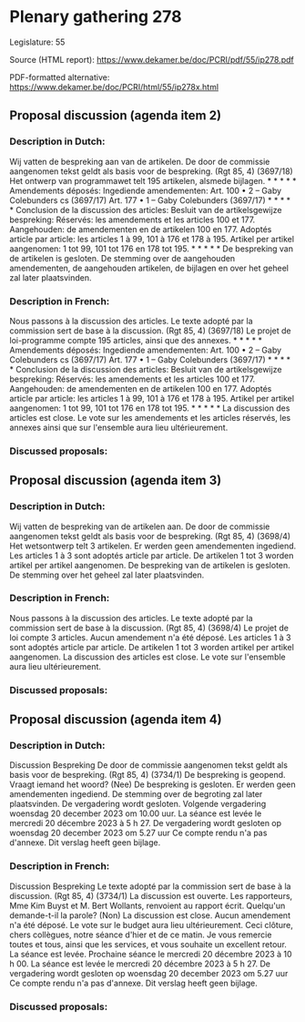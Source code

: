 # Plenary gathering 278

Legislature: 55

Source (HTML report): https://www.dekamer.be/doc/PCRI/pdf/55/ip278.pdf

PDF-formatted alternative: https://www.dekamer.be/doc/PCRI/html/55/ip278x.html

## Proposal discussion (agenda item 2)

### Description in Dutch:

Wij vatten de bespreking aan van de artikelen. De door de commissie aangenomen tekst geldt als basis voor de bespreking. (Rgt 85, 4) (3697/18) Het ontwerp van programmawet telt 195 artikelen, alsmede bijlagen. * * * * * Amendements déposés: Ingediende amendementen: Art. 100 • 2 – Gaby Colebunders cs (3697/17) Art. 177 • 1 – Gaby Colebunders (3697/17) * * * * * Conclusion de la discussion des articles: Besluit van de artikelsgewijze bespreking: Réservés: les amendements et les articles 100 et 177. Aangehouden: de amendementen en de artikelen 100 en 177. Adoptés article par article: les articles 1 à 99, 101 à 176 et 178 à 195. Artikel per artikel aangenomen: 1 tot 99, 101 tot 176 en 178 tot 195. * * * * * De bespreking van de artikelen is gesloten. De stemming over de aangehouden amendementen, de aangehouden artikelen, de bijlagen en over het geheel zal later plaatsvinden.

### Description in French:

Nous passons à la discussion des articles. Le texte adopté par la commission sert de base à la discussion. (Rgt 85, 4) (3697/18) Le projet de loi-programme compte 195 articles, ainsi que des annexes. * * * * * Amendements déposés: Ingediende amendementen: Art. 100 • 2 – Gaby Colebunders cs (3697/17) Art. 177 • 1 – Gaby Colebunders (3697/17) * * * * * Conclusion de la discussion des articles: Besluit van de artikelsgewijze bespreking: Réservés: les amendements et les articles 100 et 177. Aangehouden: de amendementen en de artikelen 100 en 177. Adoptés article par article: les articles 1 à 99, 101 à 176 et 178 à 195. Artikel per artikel aangenomen: 1 tot 99, 101 tot 176 en 178 tot 195. * * * * * La discussion des articles est close. Le vote sur les amendements et les articles réservés, les annexes ainsi que sur l'ensemble aura lieu ultérieurement.



### Discussed proposals:

## Proposal discussion (agenda item 3)

### Description in Dutch:

Wij vatten de bespreking van de artikelen aan. De door de commissie aangenomen tekst geldt als basis voor de bespreking. (Rgt 85, 4) (3698/4) Het wetsontwerp telt 3 artikelen. Er werden geen amendementen ingediend. Les articles 1 à 3 sont adoptés article par article. De artikelen 1 tot 3 worden artikel per artikel aangenomen. De bespreking van de artikelen is gesloten. De stemming over het geheel zal later plaatsvinden.

### Description in French:

Nous passons à la discussion des articles. Le texte adopté par la commission sert de base à la discussion. (Rgt 85, 4) (3698/4) Le projet de loi compte 3 articles. Aucun amendement n'a été déposé. Les articles 1 à 3 sont adoptés article par article. De artikelen 1 tot 3 worden artikel per artikel aangenomen. La discussion des articles est close. Le vote sur l'ensemble aura lieu ultérieurement.



### Discussed proposals:

## Proposal discussion (agenda item 4)

### Description in Dutch:

Discussion Bespreking De door de commissie aangenomen tekst geldt als basis voor de bespreking. (Rgt 85, 4) (3734/1) De bespreking is geopend. Vraagt iemand het woord? (Nee) De bespreking is gesloten. Er werden geen amendementen ingediend. De stemming over de begroting zal later plaatsvinden. De vergadering wordt gesloten. Volgende vergadering woensdag 20 december 2023 om 10.00 uur. La séance est levée le mercredi 20 décembre 2023 à 5 h 27. De vergadering wordt gesloten op woensdag 20 december 2023 om 5.27 uur Ce compte rendu n'a pas d'annexe. Dit verslag heeft geen bijlage.

### Description in French:

Discussion Bespreking Le texte adopté par la commission sert de base à la discussion. (Rgt 85, 4) (3734/1) La discussion est ouverte. Les rapporteurs, Mme Kim Buyst et M. Bert Wollants, renvoient au rapport écrit. Quelqu'un demande-t-il la parole? (Non) La discussion est close. Aucun amendement n'a été déposé. Le vote sur le budget aura lieu ultérieurement. Ceci clôture, chers collègues, notre séance d'hier et de ce matin. Je vous remercie toutes et tous, ainsi que les services, et vous souhaite un excellent retour. La séance est levée. Prochaine séance le mercredi 20 décembre 2023 à 10 h 00. La séance est levée le mercredi 20 décembre 2023 à 5 h 27. De vergadering wordt gesloten op woensdag 20 december 2023 om 5.27 uur Ce compte rendu n'a pas d'annexe. Dit verslag heeft geen bijlage.



### Discussed proposals:

